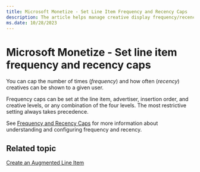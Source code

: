 ```yaml
---
title: Microsoft Monetize - Set Line Item Frequency and Recency Caps
description: The article helps manage creative display frequency/recency by setting caps at line item, advertiser, insertion order, and creative levels.
ms.date: 10/28/2023
---
```


# Microsoft Monetize - Set line item frequency and recency caps

You can cap the number of times (*frequency*) and how often (*recency*) creatives can be shown to a given user.

Frequency caps can be set at the line item, advertiser, insertion order, and creative levels, or any combination of the four levels. The most restrictive setting always takes precedence.

See [Frequency and Recency Caps](frequency-and-recency-caps.md) for more information about understanding and configuring frequency and recency.

## Related topic

[Create an Augmented Line Item](create-an-augmented-line-item-ali.md)
